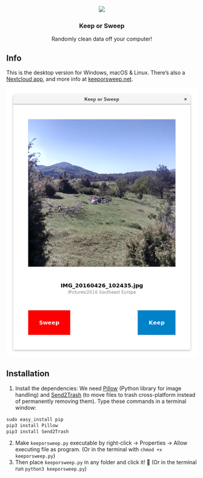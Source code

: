 <p align="center">
    <img src="https://raw.githubusercontent.com/keeporsweep/keeporsweep-desktop/master/icon.svg" height="64">
    <h3 align="center">Keep or Sweep</h3>
    <p align="center">Randomly clean data off your computer!<p>
</p>


## Info

This is the desktop version for Windows, macOS & Linux. There’s also a [Nextcloud app](https://github.com/keeporsweep/keeporsweep), and more info at [keeporsweep.net](http://keeporsweep.net).

![](screenshot.png)


## Installation

1. Install the dependencies: We need [Pillow](https://pillow.readthedocs.io/en/latest/installation.html) (Python library for image handling) and [Send2Trash](https://github.com/hsoft/send2trash) (to move files to trash cross-platform instead of permanently removing them). Type these commands in a terminal window:
```
sudo easy_install pip
pip3 install Pillow
pip3 install Send2Trash
```
2. Make `keeporsweep.py` executable by right-click → Properties → Allow executing file as program. (Or in the terminal with `chmod +x keeporsweep.py`)
3. Then place `keeporsweep.py` in any folder and click it! 🎉 (Or in the terminal run `python3 keeporsweep.py`)
